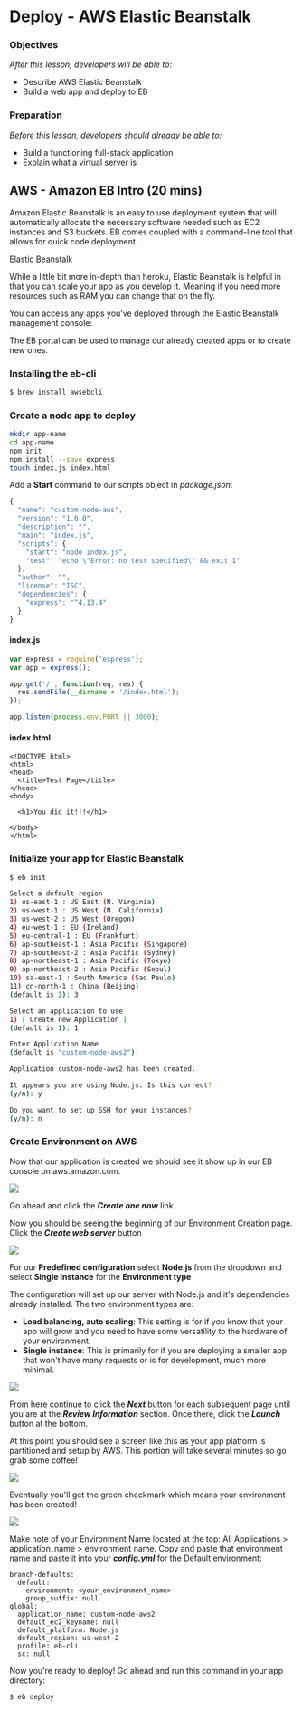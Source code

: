 # Deploy - AWS Elastic Beanstalk

### Objectives

_After this lesson, developers will be able to:_

* Describe AWS Elastic Beanstalk
* Build a web app and deploy to EB

### Preparation

_Before this lesson, developers should already be able to:_

* Build a functioning full-stack application
* Explain what a virtual server is

## AWS - Amazon EB Intro \(20 mins\)

Amazon Elastic Beanstalk is an easy to use deployment system that will automatically allocate the necessary software needed such as EC2 instances and S3 buckets. EB comes coupled with a command-line tool that allows for quick code deployment.

[Elastic Beanstalk](https://aws.amazon.com/elasticbeanstalk/)

While a little bit more in-depth than heroku, Elastic Beanstalk is helpful in that you can scale your app as you develop it. Meaning if you need more resources such as RAM you can change that on the fly.

You can access any apps you've deployed through the Elastic Beanstalk management console:

The EB portal can be used to manage our already created apps or to create new ones.

### Installing the eb-cli

```bash
$ brew install awsebcli
```

### Create a node app to deploy

```bash
mkdir app-name
cd app-name
npm init
npm install --save express
touch index.js index.html
```

Add a **Start** command to our scripts object in _package.json_:

```javascript
{
  "name": "custom-node-aws",
  "version": "1.0.0",
  "description": "",
  "main": "index.js",
  "scripts": {
    "start": "node index.js",
    "test": "echo \"Error: no test specified\" && exit 1"
  },
  "author": "",
  "license": "ISC",
  "dependencies": {
    "express": "^4.13.4"
  }
}
```

#### index.js

```javascript
var express = require('express');
var app = express();

app.get('/', function(req, res) {
  res.sendFile(__dirname + '/index.html');
});

app.listen(process.env.PORT || 3000);
```

#### index.html

```markup
<!DOCTYPE html>
<html>
<head>
  <title>Test Page</title>
</head>
<body>

  <h1>You did it!!!</h1>

</body>
</html>
```

### Initialize your app for Elastic Beanstalk

```bash
$ eb init

Select a default region
1) us-east-1 : US East (N. Virginia)
2) us-west-1 : US West (N. California)
3) us-west-2 : US West (Oregon)
4) eu-west-1 : EU (Ireland)
5) eu-central-1 : EU (Frankfurt)
6) ap-southeast-1 : Asia Pacific (Singapore)
7) ap-southeast-2 : Asia Pacific (Sydney)
8) ap-northeast-1 : Asia Pacific (Tokyo)
9) ap-northeast-2 : Asia Pacific (Seoul)
10) sa-east-1 : South America (Sao Paulo)
11) cn-north-1 : China (Beijing)
(default is 3): 3

Select an application to use
1) [ Create new Application ]
(default is 1): 1

Enter Application Name
(default is "custom-node-aws2"):

Application custom-node-aws2 has been created.

It appears you are using Node.js. Is this correct?
(y/n): y

Do you want to set up SSH for your instances?
(y/n): n
```

### Create Environment on AWS

Now that our application is created we should see it show up in our EB console on aws.amazon.com.

![](http://res.cloudinary.com/du4thvcsa/image/upload/v1464736754/Screen_Shot_2016-05-31_at_4.18.54_PM_zozbfo.png)

Go ahead and click the _**Create one now**_ link

Now you should be seeing the beginning of our Environment Creation page. Click the _**Create web server**_ button

![](http://res.cloudinary.com/du4thvcsa/image/upload/v1464736928/Screen_Shot_2016-05-31_at_4.21.47_PM_ak1wo1.png)

For our **Predefined configuration** select **Node.js** from the dropdown and select **Single Instance** for the **Environment type**

The configuration will set up our server with Node.js and it's dependencies already installed. The two environment types are:

* **Load balancing, auto scaling**: This setting is for if you know that your app will grow and you need to have some versatility to the hardware of your environment.
* **Single instance**: This is primarily for if you are deploying a smaller app that won't have many requests or is for development, much more minimal.

![](http://res.cloudinary.com/du4thvcsa/image/upload/v1464737035/Screen_Shot_2016-05-31_at_4.23.45_PM_r1q5rn.png)

From here continue to click the _**Next**_ button for each subsequent page until you are at the _**Review Information**_ section. Once there, click the _**Launch**_ button at the bottom.

At this point you should see a screen like this as your app platform is partitioned and setup by AWS. This portion will take several minutes so go grab some coffee!

![](http://res.cloudinary.com/du4thvcsa/image/upload/v1464737567/Screen_Shot_2016-05-31_at_4.32.31_PM_ucrg7r.png)

Eventually you'll get the green checkmark which means your environment has been created!

![](http://res.cloudinary.com/du4thvcsa/image/upload/v1464747889/Screen_Shot_2016-05-31_at_7.24.34_PM_qd6ayj.png)

Make note of your Environment Name located at the top: All Applications &gt; application\_name &gt; environment name. Copy and paste that environment name and paste it into your _**config.yml**_ for the Default environment:

```text
branch-defaults:
  default:
    environment: <your_environment_name>
    group_suffix: null
global:
  application_name: custom-node-aws2
  default_ec2_keyname: null
  default_platform: Node.js
  default_region: us-west-2
  profile: eb-cli
  sc: null
```

Now you're ready to deploy! Go ahead and run this command in your app directory:

```bash
$ eb deploy
```

